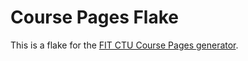 # Course Pages Flake

This is a flake for the [FIT CTU Course Pages generator](https://gitlab.fit.cvut.cz/course-pages/course-pages).
